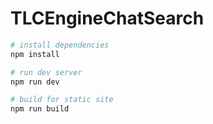 # TLCEngineChatSearch

```bash
# install dependencies
npm install

# run dev server
npm run dev

# build for static site
npm run build
```
